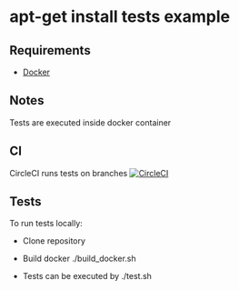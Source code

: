 # apt-get install tests example



Requirements
------------

- [Docker](https://docs.docker.com/install/)


Notes
-----

Tests are executed inside docker container

CI
--

CircleCI runs tests on branches 
[![CircleCI](https://circleci.com/gh/moshchonskiy/apt_inst_tests.svg?style=svg)](https://circleci.com/gh/moshchonskiy/apt_inst_tests)


Tests
-----
To run tests locally:

- Clone repository

- Build docker ./build_docker.sh

- Tests can be executed by ./test.sh
